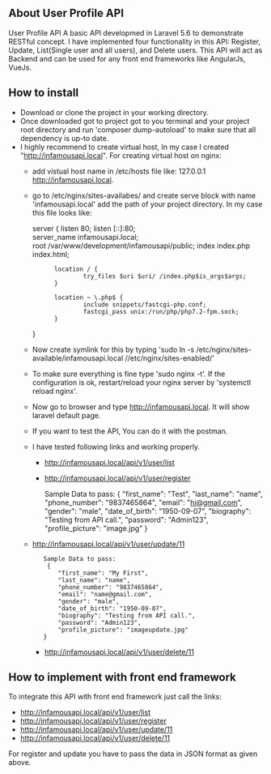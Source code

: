 
## About User Profile API

User Profile API A basic API developmed in Laravel 5.6 to demonstrate RESTful concept. I have implemented four functionality in this API: Register, Update, List(Single user and all users), and Delete users. This API will act as Backend and can be used for any front end frameworks like AngularJs, VueJs.
 
 ## How to install 
 - Download or clone the project in your working directory.
 - Once downloaded got to project got to you terminal and your project root directory and run 'composer dump-autoload' to make sure that all dependency is up-to date.
 - I highly recommend to create virtual host, In my case I created "http://infamousapi.local". 
    For creating virtual host on nginx: 
    - add vistual host name in /etc/hosts file like: 127.0.0.1  http://infamousapi.local.
    - go to /etc/nginx/sites-availabes/ and create serve block with name 'infamousapi.local' add the path of your project directory. In my case this file looks like:
           
        
        server {
                listen 80;
                listen [::]:80;        
                server_name infamousapi.local;        
                root /var/www/development/infamousapi/public;
                index index.php index.html;
        
                location / {
                        try_files $uri $uri/ /index.php$is_args$args;
                }
        
                location ~ \.php$ {
                        include snippets/fastcgi-php.conf;
                        fastcgi_pass unix:/run/php/php7.2-fpm.sock;
                }
        }
   - Now create symlink for this by typing 'sudo ln -s /etc/nginx/sites-available/infamousapi.local //etc/nginx/sites-enabled/' 
   - To make sure everything is fine type 'sudo nginx -t'. If the configuration is ok, restart/reload your nginx server by 'systemctl reload nginx'.
   - Now go to browser and type http://infamousapi.local. It will show laravel default page.
   - If you want to test the API, You can do it with the postman.
   - I have tested following links and working properly.
        - http://infamousapi.local/api/v1/user/list
        - http://infamousapi.local/api/v1/user/register
        
        
            Sample Data to pass:
             {
                "first_name": "Test",
                "last_name": "name",
                "phone_number": "9837465864",
                "email": "hi@gmail.com",
                "gender": "male",
                "date_of_birth": "1950-09-07",
                "biography": "Testing from API call.",
                "password": "Admin123",
                "profile_picture": "image.jpg"
            }
      
   - http://infamousapi.local/api/v1/user/update/11
      
            Sample Data to pass:
             {
                "first_name": "My First",
                "last_name": "name",
                "phone_number": "9837465864",
                "email": "name@gmail.com",
                "gender": "male",
                "date_of_birth": "1950-09-07",
                "biography": "Testing from API call.",
                "password": "Admin123",
                "profile_picture": "imageupdate.jpg"
            }     
        - http://infamousapi.local/api/v1/user/delete/11
        
## How to implement with front end framework
  To integrate this API with front end framework just call the links:
  - http://infamousapi.local/api/v1/user/list
  - http://infamousapi.local/api/v1/user/register 
  - http://infamousapi.local/api/v1/user/update/11
  - http://infamousapi.local/api/v1/user/delete/11
  
  For register and update you have to pass the data in JSON format as given above.